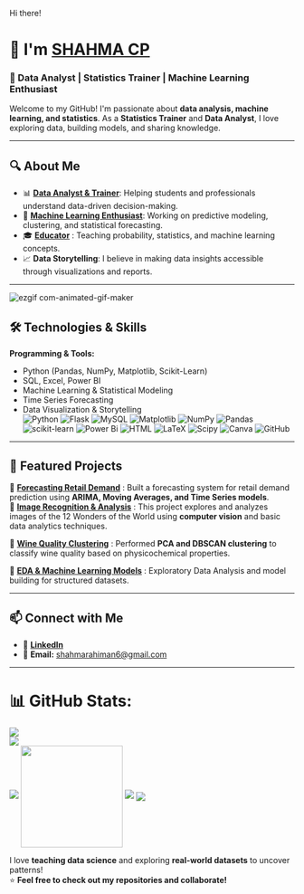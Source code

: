  Hi there! 
 # 👋 I'm [SHAHMA CP](https://github.com/SHAHMACP/ShahmaCP_CV/blob/main/shahma%20cp%20(1)-1.pdf)


### 🚀 Data Analyst | Statistics Trainer | Machine Learning Enthusiast  

Welcome to my GitHub! I'm passionate about **data analysis, machine learning, and statistics**. As a **Statistics Trainer** and **Data Analyst**, I love exploring data, building models, and sharing knowledge.  

---

## 🔍 About Me  
- 📊 **[Data Analyst & Trainer](https://github.com/SHAHMACP/Hypothesis-Testing)**: Helping students and professionals understand data-driven decision-making.  
- 🤖 **[Machine Learning Enthusiast](https://github.com/SHAHMACP/Machine-Learning-Basics-and-Terminologies)**: Working on predictive modeling, clustering, and statistical forecasting.  
- 🎓 **[Educator](https://github.com/SHAHMACP/Statistics-for-Data-Science)**  : Teaching probability, statistics, and machine learning concepts.
- 📈 **Data Storytelling**: I believe in making data insights accessible through visualizations and reports.  

---
![ezgif com-animated-gif-maker](https://github.com/user-attachments/assets/6f00f78b-3724-4fa0-875e-8fb466e12008)


## 🛠️ Technologies & Skills  
**Programming & Tools:**  
- Python (Pandas, NumPy, Matplotlib, Scikit-Learn)  
- SQL, Excel, Power BI  
- Machine Learning & Statistical Modeling  
- Time Series Forecasting  
- Data Visualization & Storytelling  
![Python](https://img.shields.io/badge/python-3670A0?style=for-the-badge&logo=python&logoColor=ffdd54)
![Flask](https://img.shields.io/badge/flask-%23000.svg?style=for-the-badge&logo=flask&logoColor=white)
![MySQL](https://img.shields.io/badge/mysql-4479A1.svg?style=for-the-badge&logo=mysql&logoColor=white)
![Matplotlib](https://img.shields.io/badge/Matplotlib-%23ffffff.svg?style=for-the-badge&logo=Matplotlib&logoColor=black)
![NumPy](https://img.shields.io/badge/numpy-%23013243.svg?style=for-the-badge&logo=numpy&logoColor=white)
![Pandas](https://img.shields.io/badge/pandas-%23150458.svg?style=for-the-badge&logo=pandas&logoColor=white)
![scikit-learn](https://img.shields.io/badge/scikit--learn-%23F7931E.svg?style=for-the-badge&logo=scikit-learn&logoColor=white)
![Power Bi](https://img.shields.io/badge/power_bi-F2C811?style=for-the-badge&logo=powerbi&logoColor=black)
![HTML](https://img.shields.io/badge/html5-%23E34F26.svg?style=plastic&logo=html5&logoColor=white)
![LaTeX](https://img.shields.io/badge/latex-%23008080.svg?style=plastic&logo=latex&logoColor=white)
![Scipy](https://img.shields.io/badge/SciPy-%230C55A5.svg?style=plastic&logo=scipy&logoColor=%white)
![Canva](https://img.shields.io/badge/Canva-%2300C4CC.svg?style=plastic&logo=Canva&logoColor=white)
![GitHub](https://img.shields.io/badge/github-%23121011.svg?style=plastic&logo=github&logoColor=white)


---

## 📌 Featured Projects  
🔹 **[Forecasting Retail Demand](https://github.com/SHAHMACP/Tcs-ion-Rio-125--Forecasting-Retail-Demand-SHAHMA)**  : Built a forecasting system for retail demand prediction using **ARIMA, Moving Averages, and Time Series models**.  
🔹 **[Image Recognition & Analysis](https://github.com/SHAHMACP/Wine-Clust-Unsupervised-learning)**  : This project explores and analyzes images of the 12 Wonders of the World using **computer vision** and basic data analytics techniques. 

🔹 **[Wine Quality Clustering](https://github.com/SHAHMACP/Wine-Clust-Unsupervised-learning)**  : Performed **PCA and DBSCAN clustering** to classify wine quality based on physicochemical properties.  

🔹 **[EDA & Machine Learning Models](https://github.com/SHAHMACP/Risk-Assessment-and-Loan-Approval)**  : Exploratory Data Analysis and model building for structured datasets.  

---

## 📫 Connect with Me  
- 💼 **[LinkedIn](www.linkedin.com/in/shahma-cp-bb972b184)**  
- 📧 **Email:** shahmarahiman6@gmail.com  

---
# 📊 GitHub Stats:
![](https://github-readme-stats.vercel.app/api?username=SHAHMACP&theme=dark&hide_border=false&include_all_commits=false&count_private=false)<br/>
![](https://nirzak-streak-stats.vercel.app/?user=SHAHMACP&theme=dark&hide_border=false)<br/>
![](https://github-readme-stats.vercel.app/api/top-langs/?username=SHAHMACP&theme=dark&hide_border=false&include_all_commits=false&count_private=false&layout=compact)
<img align="center" src="http://github-profile-summary-cards.vercel.app/api/cards/profile-details?username=SHAHMACP&theme=default" height="180em" />
<img src="https://user-images.githubusercontent.com/73097560/115834477-dbab4500-a447-11eb-908a-139a6edaec5c.gif">
<img align="center" src="https://github-readme-activity-graph.vercel.app/graph?username=SHAHMACP&theme=default"/>


  

I love <strong>teaching data science</strong> and exploring <strong>real-world datasets</strong> to uncover patterns!  
⭐ <strong>Feel free to check out my repositories and collaborate!</strong>







